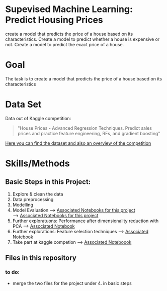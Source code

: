 # Supevised Machine Learning: Predict Housing Prices
create a model that predicts the price of a house based on its characteristics. Create a model to predict whether a house is expensive or not. Create a model to predict the exact price of a house.

# Goal
The task is to create a model that predicts the price of a house based on its characteristics

# Data Set 
Data out of Kaggle competition: 
> "House Prices - Advanced Regression Techniques. Predict sales prices and practice feature engineering, RFs, and gradient boosting"

[Here you can find the dataset and also an overview of the competition](https://www.kaggle.com/competitions/house-prices-advanced-regression-techniques)

# Skills/Methods


## Basic Steps in this Project: 
1. Explore & clean the data 
2. Data preprocessing
3. Modelling 
4. Model Evaluation
--> [Associated Notebooks for this project](../main/housing_prices_model_regression(1).ipynb)  
--> [Associated Notebooks for this project](../main/housing_prices_model_regression(2).ipynb)  
5. Further exploratuons: Performance after dimensionality reduction with PCA 
--> [Associated Notebook](../main/housing_prices_regression_pca.ipynb) 
4. Further explorations: Feature selection techniques 
--> [Associated Notebook](../main/feature_selection_housing_prices.ipynb) 
5. Take part at kaggle competion
--> [Associated Noteboook](../main/kaggle_competition_feature_selection_housing_prices_model.ipynb)


## Files in this repository

### to do: 
- merge the two files for the project under 4. in basic steps
